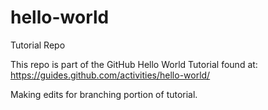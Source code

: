 hello-world
===========

Tutorial Repo

This repo is part of the GitHub Hello World Tutorial found at:
https://guides.github.com/activities/hello-world/

Making edits for branching portion of tutorial.
